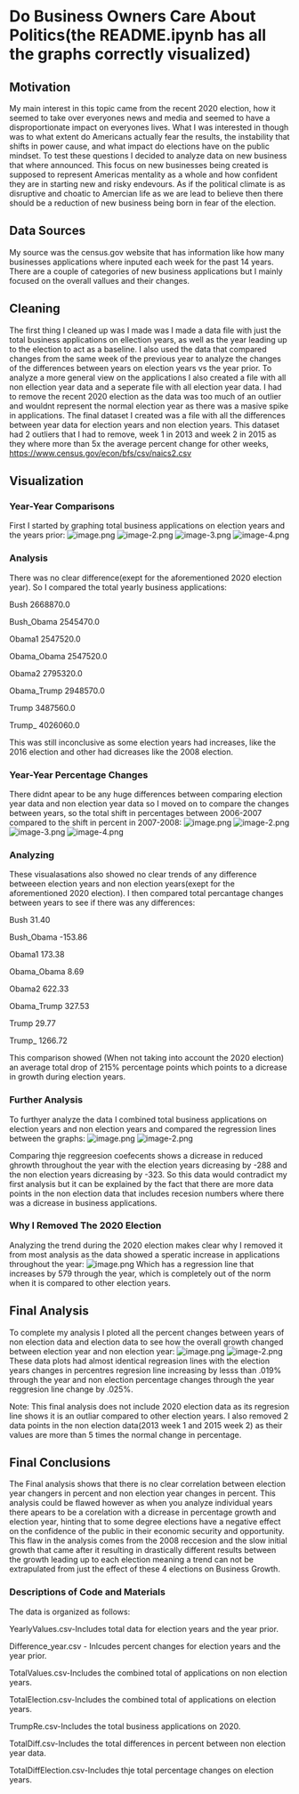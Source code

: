 # Do Business Owners Care About Politics(the README.ipynb has all the graphs correctly visualized)

## Motivation
  My main interest in this topic came from the recent 2020 election, how it seemed to take over everyones news and media and seemed to have a disproportionate impact on everyones lives. What I was interested in though was to what extent do Americans actually fear the results, the instability that shifts in power cause, and what impact do elections have on the public mindset. To test these questions I decided to analyze data on new business that where announced. This focus on new businesses being created is supposed to represent Americas mentality as a whole and how confident they are in starting new and risky endevours. As if the political climate is as disruptive and choatic to Amercian life as we are lead to believe then there should be a reduction of new business being born in fear of the election.

## Data Sources
  My source was the census.gov website that has information like how many businesses applications where inputed each week for the past 14 years. There are a couple of categories of new business applications but I mainly focused on the overall vallues and their changes. 

## Cleaning
  The first thing I cleaned up was I made was I made a data file with just the total business applications on ellection years, as well as the year leading up to the election to act as a baseline. I also used the data that compared changes from the same week of the previous year to analyze the changes of the differences between years on election years vs the year prior. To analyze a more general view on the applications I also created a file with all non ellection year data and a seperate file with all election year data. I had to remove the recent 2020 election as the data was too much of an outlier and wouldnt represent the normal election year as there was a masive spike in applications. The final dataset I created was a file with all the differences between year data for election years and non election years. This dataset had 2 outliers that I had to remove, week 1 in 2013 and week 2 in 2015 as they where more than 5x the average percent change for other weeks,  
https://www.census.gov/econ/bfs/csv/naics2.csv

## Visualization

### Year-Year Comparisons
First I started by graphing total business applications on election years and the years prior:
![image.png](attachment:image.png)
![image-2.png](attachment:image-2.png)
![image-3.png](attachment:image-3.png)
![image-4.png](attachment:image-4.png)

### Analysis
There was no clear difference(exept for the aforementioned 2020 election year). So I compared the total yearly business applications:

Bush           2668870.0

Bush_Obama     2545470.0

Obama1         2547520.0

Obama_Obama    2547520.0

Obama2         2795320.0

Obama_Trump    2948570.0

Trump          3487560.0

Trump_         4026060.0

This was still inconclusive as some election years had increases, like the 2016 election and other had dicreases like the 2008 election.

### Year-Year Percentage Changes
There didnt apear to be any huge differences between comparing election year data and non election year data so I moved on to compare the changes between years, so the total shift in percentages between 2006-2007 compared to the shift in percent in 2007-2008:
![image.png](attachment:image.png)
![image-2.png](attachment:image-2.png)
![image-3.png](attachment:image-3.png)
![image-4.png](attachment:image-4.png)

### Analyzing
These visualasations also showed no clear trends of any difference betweeen election years and non election years(exept for the aforementioned 2020 election). I then compared total percantage changes between years to see if there was any differences:

Bush             31.40

Bush_Obama     -153.86

Obama1          173.38

Obama_Obama       8.69
 
Obama2          622.33

Obama_Trump     327.53

Trump            29.77

Trump_         1266.72

This comparison showed (When not taking into account the 2020 election) an average total drop of 215% percentage points which points to a dicrease in growth during election years. 

### Further Analysis
To furthyer analyze the data I combined total business applications on election years and non election years and compared the regression lines between the graphs:
![image.png](attachment:image.png)
![image-2.png](attachment:image-2.png)


Comparing thje reggreesion coefecents shows a dicrease in reduced ghrowth throughout the year with the election years dicreasing by -288 and the non election years dicreasing by -323. So this data would contradict my first analysis but it can be explained by the fact that there are more data points in the non election data that includes recesion numbers where there was a dicrease in business applications. 

### Why I Removed The 2020 Election
Analyzing the trend during the 2020 election makes clear why I removed it from most analysis as the data showed a speratic increase in applications throughout the year:
![image.png](attachment:image.png)
Which has a regression line that increases by 579 through the year, which is completely out of the norm when it is compared to other election years.

## Final Analysis
To complete my analysis I ploted all the percent changes between years of non election data and election data to see how the overall growth changed between election year and non election year:
![image.png](attachment:image.png)
![image-2.png](attachment:image-2.png)
These data plots had almost identical regreasion lines with the election years changes in percentres regresion line increasing by lesss than .019% through the year and non election percentage changes through the year reggresion line change by .025%.

Note: This final analysis does not include 2020 election data as its regresion line shows it is an outliar compared to other election years. I also removed 2 data points in the non election data(2013 week 1 and 2015 week 2) as their values are more than 5 times the normal change in percentage.

## Final Conclusions
The Final analysis shows that there is no clear correlation between election year changers in percent and non election year changes in percent. This analysis could be flawed however as when you analyze individual years there apears to be a corelation with a dicrease in percentage growth and election year, hinting that to some degree elections have a negative effect on the confidence of the public in their economic security and opportunity. This flaw in the analysis comes from the 2008 reccesion and the slow initial growth that came after it resulting in drastically different results between the growth leading up to each election meaning a trend can not be extrapulated from just the effect of these 4 elections on Business Growth.

### Descriptions of Code and Materials
The data is organized as follows:

YearlyValues.csv-Includes total data for election years and the year prior.

Difference_year.csv - Inlcudes percent changes for election years and the year prior.

TotalValues.csv-Includes the combined total of applications on non election years.

TotalElection.csv-Includes the combined total of applications on election years.

TrumpRe.csv-Includes the total business applications on 2020.

TotalDiff.csv-Includes the total differences in percent between non election year data.

TotalDiffElection.csv-Includes thje total percentage changes on election years.



```python

```
